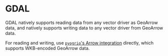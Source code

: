 # GDAL

GDAL natively supports reading data from any vector driver as GeoArrow data, and natively supports writing data to any vector driver from GeoArrow data.

For reading and writing, use [`pyogrio`'s Arrow integration](https://pyogrio.readthedocs.io/en/latest/api.html#arrow-integration) directly, which supports WKB-encoded GeoArrow data.
